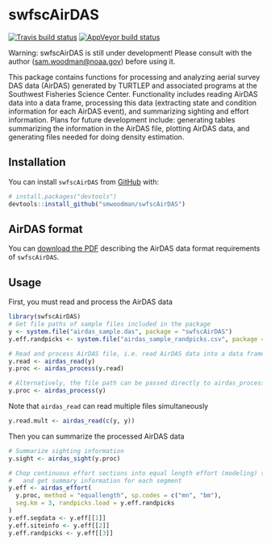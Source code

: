 
<!-- README.md is generated from README.Rmd. Please edit that file -->

# swfscAirDAS

<!-- badges: start -->

[![Travis build
status](https://travis-ci.com/smwoodman/swfscAirDAS.svg?branch=master)](https://travis-ci.com/smwoodman/swfscAirDAS)
[![AppVeyor build
status](https://ci.appveyor.com/api/projects/status/github/smwoodman/swfscAirDAS?branch=master&svg=true)](https://ci.appveyor.com/project/smwoodman/swfscAirDAS)
<!-- badges: end -->

Warning: swfscAirDAS is still under development\! Please consult with
the author (<sam.woodman@noaa.gov>) before using it.

This package contains functions for processing and analyzing aerial
survey DAS data (AirDAS) generated by TURTLEP and associated programs at
the Southwest Fisheries Science Center. Functionality includes reading
AirDAS data into a data frame, processing this data (extracting state
and condition information for each AirDAS event), and summarizing
sighting and effort information. Plans for future development include:
generating tables summarizing the information in the AirDAS file,
plotting AirDAS data, and generating files needed for doing density
estimation.

## Installation

You can install `swfscAirDAS` from [GitHub](https://github.com) with:

``` r
# install.packages("devtools")
devtools::install_github("smwoodman/swfscAirDAS")
```

## AirDAS format

You can [download the
PDF](https://github.com/smwoodman/swfscAirDAS/blob/master/inst/AirDAS_Format.pdf)
describing the AirDAS data format requirements of `swfscAirDAS`.

## Usage

First, you must read and process the AirDAS data

``` r
library(swfscAirDAS)
# Get file paths of sample files included in the package
y <- system.file("airdas_sample.das", package = "swfscAirDAS")
y.eff.randpicks <- system.file("airdas_sample_randpicks.csv", package = "swfscAirDAS")

# Read and process AirDAS file, i.e. read AirDAS data into a data frame and add info columns
y.read <- airdas_read(y)
y.proc <- airdas_process(y.read)

# Alternatively, the file path can be passed directly to airdas_process
y.proc <- airdas_process(y)
```

Note that `airdas_read` can read multiple files simultaneously

``` r
y.read.mult <- airdas_read(c(y, y))
```

Then you can summarize the processed AirDAS data

``` r
# Summarize sighting information
y.sight <- airdas_sight(y.proc)

# Chop continuous effort sections into equal length effort (modeling) segments, 
#   and get summary information for each segment
y.eff <- airdas_effort(
  y.proc, method = "equallength", sp.codes = c("mn", "bm"), 
  seg.km = 3, randpicks.load = y.eff.randpicks
)
y.eff.segdata <- y.eff[[1]]
y.eff.siteinfo <- y.eff[[2]]
y.eff.randpicks <- y.eff[[3]]
```
